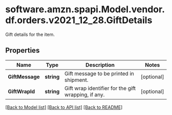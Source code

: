 # software.amzn.spapi.Model.vendor.df.orders.v2021_12_28.GiftDetails
Gift details for the item.

## Properties

Name | Type | Description | Notes
------------ | ------------- | ------------- | -------------
**GiftMessage** | **string** | Gift message to be printed in shipment. | [optional] 
**GiftWrapId** | **string** | Gift wrap identifier for the gift wrapping, if any. | [optional] 

[[Back to Model list]](../README.md#documentation-for-models) [[Back to API list]](../README.md#documentation-for-api-endpoints) [[Back to README]](../README.md)

